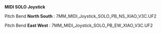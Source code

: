 **MIDI SOLO Joystick**
 
Pitch Bend **North South** : 7MM_MIDI_Joystick_SOLO_PB_NS_XIAO_V3C.UF2

Pitch Bend **East West** : 7MM_MIDI_Joystick_SOLO_PB_EW_XIAO_V3C.UF2

 


